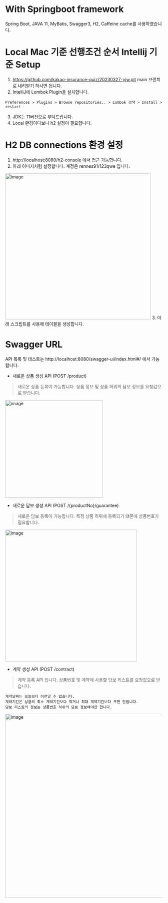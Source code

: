 # With Springboot framework
Spring Boot, JAVA 11, MyBatis, Swagger3, H2, Caffeine cache를 사용하였습니다.

# Local Mac 기준 선행조건 순서 Intellij 기준 Setup
1. https://github.com/kakao-insurance-quiz/20230327-yjw.git main 브랜치로 내려받기 하시면 됩니다.
2. IntelliJ에 Lombok Plugin을 설치합니다.
```
Preferences > Plugins > Browse repositories.. > Lombok 검색 > Install > restart
```
3. JDK는 11버전으로 부탁드립니다.
4. Local 환경이다보니 h2 설정이 필요합니다.

# H2 DB connections 환경 설정
1. http://localhost:8080/h2-console 에서 접근 가능합니다.
2. 아래 이미지처럼 설정합니다. 계정은 rennes91/123qwe 입니다.
<img width="466" alt="image" src="https://user-images.githubusercontent.com/9064323/229078474-518d8063-b4c8-4f1b-9459-f172ef471fb7.png">
3. 아래 스크립트를 사용해 테이블을 생성합니다.


# Swagger URL
API 목록 및 테스트는 http://localhost:8080/swagger-ui/index.html#/  에서 가능합니다.

* 새로운 상품 생성 API (POST /product)
> 새로운 상품 등록이 가능합니다. 상품 정보 및 상품 하위의 담보 정보를 요청값으로 받습니다.
<img width="312" alt="image" src="https://user-images.githubusercontent.com/9064323/229086426-43a57dc6-ba7a-47a3-be19-a185cf7bd742.png">


* 새로운 담보 생성 API (POST /{productNo}/guarantee)
> 새로운 담보 등록이 가능합니다. 특정 상품 하위에 등록되기 떄문에 상품번호가 필요합니다.
<img width="421" alt="image" src="https://user-images.githubusercontent.com/9064323/229087788-501f1d90-2e24-4404-84a1-2564fce6d729.png">

* 계약 생성 API (POST /contract)
> 계약 등록 API 입니다. 상품번호 및 계약에 사용할 담보 리스트를 요청값으로 받습니다.
```
계약날짜는 오늘보다 이전일 수 없습니다.
계약기간은 상품의 최소 계약기간보다 작거나 최대 계약기간보다 크면 안됩니다.
담보 리스트의 정보는 상품번호 하위의 담보 정보여야만 합니다.
```
<img width="588" alt="image" src="https://user-images.githubusercontent.com/9064323/229089810-f2976b61-6c76-4cc6-bec3-1c9c07167d9c.png">

